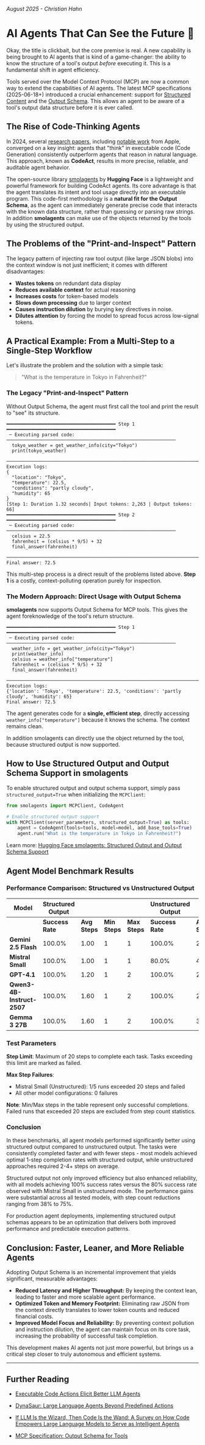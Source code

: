 *August 2025 - Christian Hahn*

# **AI Agents That Can See the Future 🔮**

Okay, the title is clickbait, but the core premise is real. A new capability is being brought to AI agents that is kind of a game-changer: the ability to know the structure of a tool's output *before* executing it. This is a fundamental shift in agent efficiency.

Tools served over the Model Context Protocol (MCP) are now a common way to extend the capabilities of AI agents. The latest MCP specifications (2025-06-18+) introduced a crucial enhancement: support for [Structured Content](https://modelcontextprotocol.io/specification/2025-06-18/server/tools#structured-content) and the [Output Schema](https://modelcontextprotocol.io/specification/2025-06-18/server/tools#output-schema). This allows an agent to be aware of a tool's output data structure before it is ever called.

## **The Rise of Code-Thinking Agents**

In 2024, several [research papers](#further-reading), including [notable work](https://machinelearning.apple.com/research/codeact) from Apple, converged on a key insight: agents that "think" in executable code (Code Generation) consistently outperform agents that reason in natural language. This approach, known as **CodeAct**, results in more precise, reliable, and auditable agent behavior.

The open-source library [smolagents](https://huggingface.co/docs/smolagents/index) by **Hugging Face** is a lightweight and powerful framework for building CodeAct agents. Its core advantage is that the agent translates its intent and tool usage directly into an executable program. This code-first methodology is a **natural fit for the Output Schema**, as the agent can immediately generate precise code that interacts with the known data structure, rather than guessing or parsing raw strings. In addition **smolagents** can make use of the objects returned by the tools by using the structured output.

## **The Problems of the "Print-and-Inspect" Pattern**

The legacy pattern of injecting raw tool output (like large JSON blobs) into the context window is not just inefficient; it comes with different disadvantages:

- **Wastes tokens** on redundant data display
- **Reduces available context** for actual reasoning
- **Increases costs** for token-based models
- **Slows down processing** due to larger context
- **Causes instruction dilution** by burying key directives in noise.
- **Dilutes attention** by forcing the model to spread focus across low-signal tokens.
  
## **A Practical Example: From a Multi-Step to a Single-Step Workflow**

Let's illustrate the problem and the solution with a simple task: 

> "What is the temperature in Tokyo in Fahrenheit?"

### **The Legacy "Print-and-Inspect" Pattern**

Without Output Schema, the agent must first call the tool and print the result to "see" its structure.

```text
━━━━━━━━━━━━━━━━━━━━━━━━━━━━━━━━━━━━━━━━ Step 1 ━━━━━━━━━━━━━━━━━━━━━━━━━━━━━━━━━━━━━━━━
 ─ Executing parsed code: ──────────────────────────────────────────────────────────────
  tokyo_weather = get_weather_info(city="Tokyo")                                        
  print(tokyo_weather)                                                                  
 ──────────────────────────────────────────────────────────────────────────────────────
Execution logs:
{
  "location": "Tokyo",
  "temperature": 22.5,
  "conditions": "partly cloudy",
  "humidity": 65
}
[Step 1: Duration 1.32 seconds| Input tokens: 2,263 | Output tokens: 66]
━━━━━━━━━━━━━━━━━━━━━━━━━━━━━━━━━━━━━━━━ Step 2 ━━━━━━━━━━━━━━━━━━━━━━━━━━━━━━━━━━━━━━━━
 ─ Executing parsed code: ──────────────────────────────────────────────────────────────
  celsius = 22.5                                                                        
  fahrenheit = (celsius * 9/5) + 32                                                     
  final_answer(fahrenheit)                                                              
 ───────────────────────────────────────────────────────────────────────────────────────
Final answer: 72.5
```
This multi-step process is a direct result of the problems listed above. **Step 1** is a costly, context-polluting operation purely for inspection.

### **The Modern Approach: Direct Usage with Output Schema**

**smolagents** now supports Output Schema for MCP tools. This gives the agent foreknowledge of the tool's return structure.

```text
━━━━━━━━━━━━━━━━━━━━━━━━━━━━━━━━━━━━━━━━ Step 1 ━━━━━━━━━━━━━━━━━━━━━━━━━━━━━━━━━━━━━━━━
 ─ Executing parsed code: ──────────────────────────────────────────────────────────────
  weather_info = get_weather_info(city="Tokyo")                                         
  print(weather_info)                                                                   
  celsius = weather_info["temperature"]                                                 
  fahrenheit = (celsius * 9/5) + 32                                                     
  final_answer(fahrenheit)                                                              
 ──────────────────────────────────────────────────────────────────────────────────────
Execution logs:
{'location': 'Tokyo', 'temperature': 22.5, 'conditions': 'partly cloudy', 'humidity': 65}
Final answer: 72.5
```

The agent generates code for a **single, efficient step**, directly accessing `weather_info["temperature"]` because it knows the schema. The context remains clean.

In addition smolagents can directly use the object returned by the tool, because structured output is now supported.

## **How to Use Structured Output and Output Schema Support in smolagents**

To enable structured output and output schema support, simply pass `structured_output=True` when initializing the `MCPClient`:
```python
from smolagents import MCPClient, CodeAgent

# Enable structured output support
with MCPClient(server_parameters, structured_output=True) as tools:
    agent = CodeAgent(tools=tools, model=model, add_base_tools=True)
    agent.run("What is the temperature in Tokyo in Fahrenheit?")
```

Learn more: [Hugging Face smolagents: Structured Output and Output Schema Support](https://huggingface.co/docs/smolagents/main/en/tutorials/tools#structured-output-and-output-schema-support)

## Agent Model Benchmark Results

### Performance Comparison: Structured vs Unstructured Output

| Model | Structured Output |  |  |  | Unstructured Output |  |  |  |
|-------|------------------|--|--|--|-------------------|--|--|--|
| | **Success Rate** | **Avg Steps** | **Min Steps** | **Max Steps** | **Success Rate** | **Avg Steps** | **Min Steps** | **Max Steps** |
| **Gemini 2.5 Flash** | 100.0% | 1.00 | 1 | 1 | 100.0% | 2.80 | 2 | 3 |
| **Mistral Small** | 100.0% | 1.00 | 1 | 1 | 80.0% | 4.00 | 3 | 5 |
| **GPT-4.1** | 100.0% | 1.20 | 1 | 2 | 100.0% | 2.60 | 2 | 3 |
| **Qwen3-4B-Instruct-2507** | 100.0% | 1.60 | 1 | 2 | 100.0% | 2.60 | 2 | 4 |
| **Gemma 3 27B** | 100.0% | 1.60 | 1 | 2 | 100.0% | 3.60 | 2 | 10 |

### Test Parameters

**Step Limit**: Maximum of 20 steps to complete each task. Tasks exceeding this limit are marked as failed.

**Max Step Failures**: 
- Mistral Small (Unstructured): 1/5 runs exceeded 20 steps and failed
- All other model configurations: 0 failures

**Note**: Min/Max steps in the table represent only successful completions. Failed runs that exceeded 20 steps are excluded from step count statistics.

### Conclusion
In these benchmarks, all agent models performed significantly better using structured output compared to unstructured output. The tasks were consistently completed faster and with fewer steps - most models achieved optimal 1-step completion rates with structured output, while unstructured approaches required 2-4+ steps on average.

Structured output not only improved efficiency but also enhanced reliability, with all models achieving 100% success rates versus the 80% success rate observed with Mistral Small in unstructured mode. The performance gains were substantial across all tested models, with step count reductions ranging from 38% to 75%.

For production agent deployments, implementing structured output schemas appears to be an optimization that delivers both improved performance and predictable execution patterns.

## **Conclusion: Faster, Leaner, and More Reliable Agents**

Adopting Output Schema is an incremental improvement that yields significant, measurable advantages:

*   **Reduced Latency and Higher Throughput:** By keeping the context lean, leading to faster and more scalable agent performance.
*   **Optimized Token and Memory Footprint:** Eliminating raw JSON from the context directly translates to lower token counts and reduced financial costs.
*   **Improved Model Focus and Reliability:** By preventing context pollution and instruction dilution, the agent can maintain focus on its core task, increasing the probability of successful task completion.

This development makes AI agents not just more powerful, but brings us a critical step closer to truly autonomous and efficient systems.

---
## Further Reading
* [Executable Code Actions Elicit Better LLM Agents](https://arxiv.org/abs/2402.01030)
* [DynaSaur: Large Language Agents Beyond Predefined Actions](https://arxiv.org/abs/2411.01747)
* [If LLM Is the Wizard, Then Code Is the Wand: A Survey on How Code Empowers Large Language Models to Serve as Intelligent Agents](https://arxiv.org/abs/2401.00812)

* [MCP Specification: Output Schema for Tools](https://modelcontextprotocol.io/specification/2025-06-18/server/tools#output-schema)
